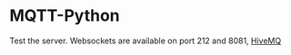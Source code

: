 # MQTT-Python

Test the server. Websockets are available on port 212 and 8081, [HiveMQ](http://www.hivemq.com/demos/websocket-client/)
